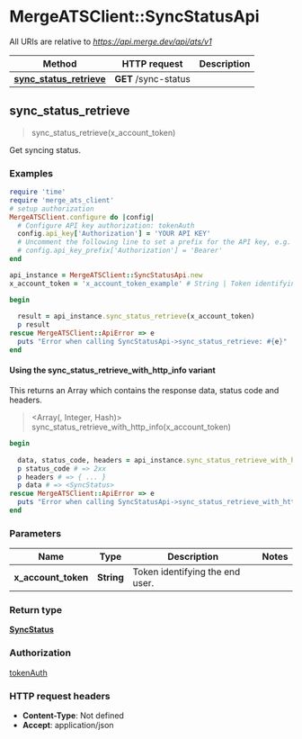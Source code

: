 # MergeATSClient::SyncStatusApi

All URIs are relative to *https://api.merge.dev/api/ats/v1*

| Method | HTTP request | Description |
| ------ | ------------ | ----------- |
| [**sync_status_retrieve**](SyncStatusApi.md#sync_status_retrieve) | **GET** /sync-status |  |


## sync_status_retrieve

> <SyncStatus> sync_status_retrieve(x_account_token)



Get syncing status.

### Examples

```ruby
require 'time'
require 'merge_ats_client'
# setup authorization
MergeATSClient.configure do |config|
  # Configure API key authorization: tokenAuth
  config.api_key['Authorization'] = 'YOUR API KEY'
  # Uncomment the following line to set a prefix for the API key, e.g. 'Bearer' (defaults to nil)
  # config.api_key_prefix['Authorization'] = 'Bearer'
end

api_instance = MergeATSClient::SyncStatusApi.new
x_account_token = 'x_account_token_example' # String | Token identifying the end user.

begin
  
  result = api_instance.sync_status_retrieve(x_account_token)
  p result
rescue MergeATSClient::ApiError => e
  puts "Error when calling SyncStatusApi->sync_status_retrieve: #{e}"
end
```

#### Using the sync_status_retrieve_with_http_info variant

This returns an Array which contains the response data, status code and headers.

> <Array(<SyncStatus>, Integer, Hash)> sync_status_retrieve_with_http_info(x_account_token)

```ruby
begin
  
  data, status_code, headers = api_instance.sync_status_retrieve_with_http_info(x_account_token)
  p status_code # => 2xx
  p headers # => { ... }
  p data # => <SyncStatus>
rescue MergeATSClient::ApiError => e
  puts "Error when calling SyncStatusApi->sync_status_retrieve_with_http_info: #{e}"
end
```

### Parameters

| Name | Type | Description | Notes |
| ---- | ---- | ----------- | ----- |
| **x_account_token** | **String** | Token identifying the end user. |  |

### Return type

[**SyncStatus**](SyncStatus.md)

### Authorization

[tokenAuth](../README.md#tokenAuth)

### HTTP request headers

- **Content-Type**: Not defined
- **Accept**: application/json

